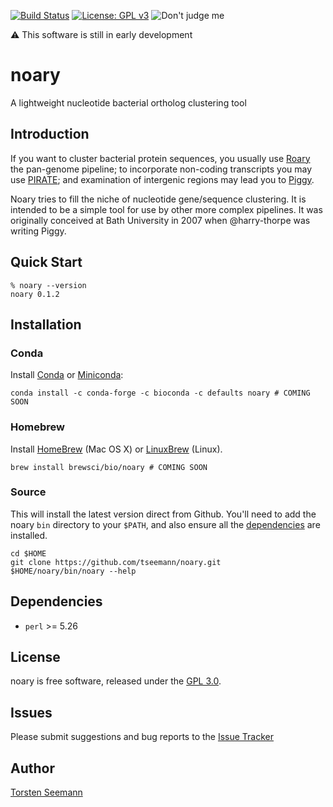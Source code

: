 [![Build Status](https://travis-ci.org/tseemann/noary.svg?branch=master)](https://travis-ci.org/tseemann/noary)
[![License: GPL v3](https://img.shields.io/badge/License-GPL%20v3-blue.svg)](https://www.gnu.org/licenses/gpl-3.0)
![Don't judge me](https://img.shields.io/badge/Language-Perl_5-steelblue.svg)

:warning: This software is still in early development

# noary

A lightweight nucleotide bacterial ortholog clustering tool

## Introduction

If you want to cluster bacterial protein sequences, you usually use
[Roary](https://sanger-pathogens.github.io/Roary/) the pan-genome pipeline;
to incorporate non-coding transcripts you may use
[PIRATE](https://github.com/SionBayliss/PIRATE); 
and examination of intergenic regions may lead you to 
[Piggy](https://github.com/harry-thorpe/piggy).

Noary tries to fill the niche of nucleotide gene/sequence clustering.
It is intended to be a simple tool for use by other more complex pipelines.
It was originally conceived at Bath University in 2007 when @harry-thorpe
was writing Piggy.

## Quick Start

```
% noary --version
noary 0.1.2

```

## Installation

### Conda
Install [Conda](https://conda.io/docs/) or [Miniconda](https://conda.io/miniconda.html):
```
conda install -c conda-forge -c bioconda -c defaults noary # COMING SOON
```

### Homebrew
Install [HomeBrew](http://brew.sh/) (Mac OS X) or [LinuxBrew](http://linuxbrew.sh/) (Linux).
```
brew install brewsci/bio/noary # COMING SOON
```

### Source
This will install the latest version direct from Github.
You'll need to add the noary `bin` directory to your `$PATH`,
and also ensure all the [dependencies](#Dependencies) are installed.
```
cd $HOME
git clone https://github.com/tseemann/noary.git
$HOME/noary/bin/noary --help
```

## Dependencies

* `perl` >= 5.26

## License

noary is free software, released under the
[GPL 3.0](https://raw.githubusercontent.com/tseemann/noary/master/LICENSE).

## Issues

Please submit suggestions and bug reports to the
[Issue Tracker](https://github.com/tseemann/noary/issues)

## Author

[Torsten Seemann](https://twitter.com/torstenseemann)
